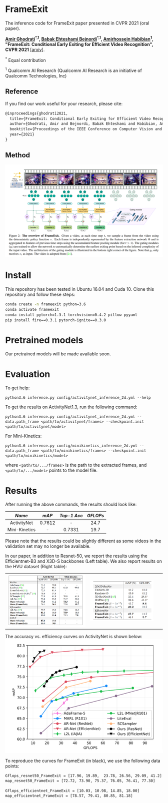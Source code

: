 # FrameExit

The inference code for FrameExit paper presented in CVPR 2021 (oral paper).

**[Amir Ghodrati](https://aghodrati.github.io/)<sup>\*,1</sup>, [Babak Ehteshami Bejnordi](http://www.babakint.com/)<sup>\*,1</sup>, [Amirhossein Habibian](https://habibian.github.io/)<sup>1</sup>, "FrameExit: Conditional Early Exiting for Efficient Video Recognition", CVPR 2021** [[arxiv]](https://arxiv.org/abs/2104.13400).

<sup>*</sup> Equal contribution

<sup>1</sup> Qualcomm AI Research (Qualcomm AI Research is an initiative of Qualcomm Technologies, Inc)

## Reference
If you find our work useful for your research, please cite:
```latex
@inproceedings{ghodrati2021,
  title={FrameExit: Conditional Early Exiting for Efficient Video Recognition},
  author={Ghodrati, Amir and Bejnordi, Babak Ehteshami and Habibian, Amirhossein},
  booktitle={Proceedings of the IEEE Conference on Computer Vision and Pattern Recognition},
  year={2021}
}
```

## Method
![! an image](resources/method.png)

# Install

This repository has been tested in Ubuntu 16.04 and Cuda 10. Clone this repository and follow these steps:
```bash
conda create -n frameexit python=3.6
conda activate frameexit
conda install pytorch=1.3.1 torchvision=0.4.2 pillow pyyaml
pip install fire==0.3.1 pytorch-ignite==0.3.0
```

# Pretrained models
Our pretrained models will be made available soon.

# Evaluation
To get help:
```
python3.6 inference.py config/activitynet_inference_2d.yml --help
```

To get the results on ActivityNet1.3, run the following command:
```
python3.6 inference.py config/activitynet_inference_2d.yml --data.path_frame <path/to/activitynet/frames> --checkpoint.init <path/to/activitynet/model>
```
For Mini-Kinetics:
```
python3.6 inference.py config/minikinetics_inference_2d.yml --data.path_frame <path/to/minikinetics/frames> --checkpoint.init <path/to/minikinetics/model>
```
where `<path/to/.../frames>` is the path to the extracted frames, and `<path/to/.../model>` points to the model file.

# Results
After running the above commands, the results should look like:

|    *Name*         |*mAP*|*Top-1 Acc*|*GFLOPs*|
|:-------------:|:--------:|:----------:|:-----------:|
| ActivityNet   |  0.7612  |    -    |    24.7   |
| Mini-Kinetics |   -   |   0.7331  |   19.7   |

Please note that the results could be slightly different as some videos in the validation set may no longer be available.

In our paper, in addition to Resnet-50, we report the results using the Efficientnet-B3 and X3D-S backbones (Left table). We also report results on the HVU dataset (Right table):
<table border="0">
<tr>
    <td>
    <img src="resources/results1.png" width="100%" />
    </td>
    <td>
    <img src="resources/results_hvu.png", width="90%" />
    </td>
</tr>
</table>

The accuracy vs. efficiency curves on ActivityNet is shown below:
![! an image](resources/curve_AN.png)

To reproduce the curves for FrameExit (in black), we use the following data points:
```
Gflops_resnet50_FrameExit = [17.96, 19.89,  23.78, 26.56, 29.09, 41.2]
map_resnet50_FrameExit = [72.72, 73.90, 75.37, 76.05, 76.41, 77.30]

Gflops_efficientnet_FrameExit = [10.03, 10.98, 14.85, 18.00]
map_efficientnet_FrameExit = [78.57, 79.41, 80.85, 81.18]
``` 
